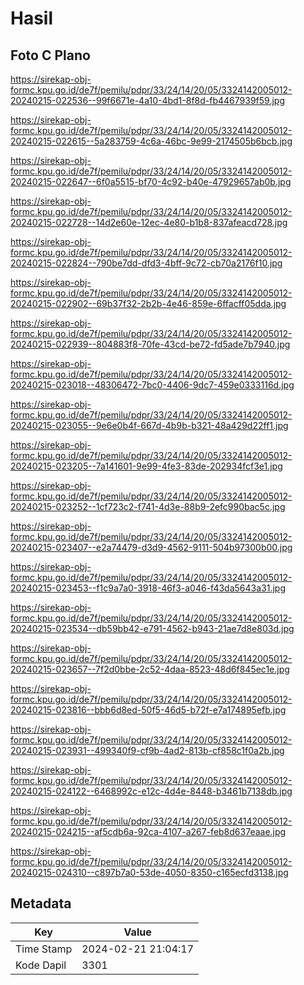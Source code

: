 # Hasil

## Foto C Plano

https://sirekap-obj-formc.kpu.go.id/de7f/pemilu/pdpr/33/24/14/20/05/3324142005012-20240215-022536--99f6671e-4a10-4bd1-8f8d-fb4467939f59.jpg

https://sirekap-obj-formc.kpu.go.id/de7f/pemilu/pdpr/33/24/14/20/05/3324142005012-20240215-022615--5a283759-4c6a-46bc-9e99-2174505b6bcb.jpg

https://sirekap-obj-formc.kpu.go.id/de7f/pemilu/pdpr/33/24/14/20/05/3324142005012-20240215-022647--6f0a5515-bf70-4c92-b40e-47929657ab0b.jpg

https://sirekap-obj-formc.kpu.go.id/de7f/pemilu/pdpr/33/24/14/20/05/3324142005012-20240215-022728--14d2e60e-12ec-4e80-b1b8-837afeacd728.jpg

https://sirekap-obj-formc.kpu.go.id/de7f/pemilu/pdpr/33/24/14/20/05/3324142005012-20240215-022824--790be7dd-dfd3-4bff-9c72-cb70a2176f10.jpg

https://sirekap-obj-formc.kpu.go.id/de7f/pemilu/pdpr/33/24/14/20/05/3324142005012-20240215-022902--69b37f32-2b2b-4e46-859e-6ffacff05dda.jpg

https://sirekap-obj-formc.kpu.go.id/de7f/pemilu/pdpr/33/24/14/20/05/3324142005012-20240215-022939--804883f8-70fe-43cd-be72-fd5ade7b7940.jpg

https://sirekap-obj-formc.kpu.go.id/de7f/pemilu/pdpr/33/24/14/20/05/3324142005012-20240215-023018--48306472-7bc0-4406-9dc7-459e0333116d.jpg

https://sirekap-obj-formc.kpu.go.id/de7f/pemilu/pdpr/33/24/14/20/05/3324142005012-20240215-023055--9e6e0b4f-667d-4b9b-b321-48a429d22ff1.jpg

https://sirekap-obj-formc.kpu.go.id/de7f/pemilu/pdpr/33/24/14/20/05/3324142005012-20240215-023205--7a141601-9e99-4fe3-83de-202934fcf3e1.jpg

https://sirekap-obj-formc.kpu.go.id/de7f/pemilu/pdpr/33/24/14/20/05/3324142005012-20240215-023252--1cf723c2-f741-4d3e-88b9-2efc990bac5c.jpg

https://sirekap-obj-formc.kpu.go.id/de7f/pemilu/pdpr/33/24/14/20/05/3324142005012-20240215-023407--e2a74479-d3d9-4562-9111-504b97300b00.jpg

https://sirekap-obj-formc.kpu.go.id/de7f/pemilu/pdpr/33/24/14/20/05/3324142005012-20240215-023453--f1c9a7a0-3918-46f3-a046-f43da5643a31.jpg

https://sirekap-obj-formc.kpu.go.id/de7f/pemilu/pdpr/33/24/14/20/05/3324142005012-20240215-023534--db59bb42-e791-4562-b943-21ae7d8e803d.jpg

https://sirekap-obj-formc.kpu.go.id/de7f/pemilu/pdpr/33/24/14/20/05/3324142005012-20240215-023657--7f2d0bbe-2c52-4daa-8523-48d6f845ec1e.jpg

https://sirekap-obj-formc.kpu.go.id/de7f/pemilu/pdpr/33/24/14/20/05/3324142005012-20240215-023816--bbb6d8ed-50f5-46d5-b72f-e7a174895efb.jpg

https://sirekap-obj-formc.kpu.go.id/de7f/pemilu/pdpr/33/24/14/20/05/3324142005012-20240215-023931--499340f9-cf9b-4ad2-813b-cf858c1f0a2b.jpg

https://sirekap-obj-formc.kpu.go.id/de7f/pemilu/pdpr/33/24/14/20/05/3324142005012-20240215-024122--6468992c-e12c-4d4e-8448-b3461b7138db.jpg

https://sirekap-obj-formc.kpu.go.id/de7f/pemilu/pdpr/33/24/14/20/05/3324142005012-20240215-024215--af5cdb6a-92ca-4107-a267-feb8d637eaae.jpg

https://sirekap-obj-formc.kpu.go.id/de7f/pemilu/pdpr/33/24/14/20/05/3324142005012-20240215-024310--c897b7a0-53de-4050-8350-c165ecfd3138.jpg


## Metadata

| Key        | Value               |
| ---------- | ------------------- |
| Time Stamp | 2024-02-21 21:04:17 |
| Kode Dapil | 3301                |



